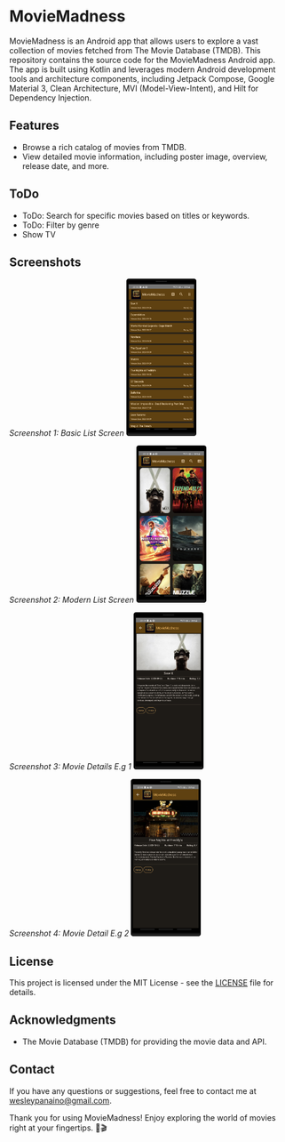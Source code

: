 # MovieMadness

MovieMadness is an Android app that allows users to explore a vast collection of movies fetched from The Movie Database (TMDB). This repository contains the source code for the MovieMadness Android app. The app is built using Kotlin and leverages modern Android development tools and architecture components, including Jetpack Compose, Google Material 3, Clean Architecture, MVI (Model-View-Intent), and Hilt for Dependency Injection.

## Features

- Browse a rich catalog of movies from TMDB.
- View detailed movie information, including poster image, overview, release date, and more.


## ToDo
- ToDo: Search for specific movies based on titles or keywords.
- ToDo: Filter by genre
- Show TV 

## Screenshots
*Screenshot 1: Basic List Screen*
<img src="screenshots/movie_list_basic.png" width="25%" alt="Screenshot 1">

*Screenshot 2: Modern List Screen*
<img src="screenshots/movie_list_modern.png" width="25%" alt="Screenshot 2">

*Screenshot 3: Movie Details E.g 1*
<img src="screenshots/movie_detail_1.png" width="25%" alt="Screenshot 3">

*Screenshot 4: Movie Detail E.g 2*
<img src="screenshots/movie_detail_2.png" width="25%" alt="Screenshot 4">


## License

This project is licensed under the MIT License - see the [LICENSE](LICENSE) file for details.

## Acknowledgments

- The Movie Database (TMDB) for providing the movie data and API.

## Contact

If you have any questions or suggestions, feel free to contact me at [wesleypanaino@gmail.com](mailto:wesleypanaino@gmail.com).

Thank you for using MovieMadness! Enjoy exploring the world of movies right at your fingertips. 🍿🎬
